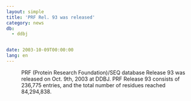 ```yaml
---
layout: simple
title: 'PRF Rel. 93 was released'
category: news
db:
  - ddbj


date: 2003-10-09T00:00:00
lang: en
---
```


<dd>PRF (Protein Research Foundation)/SEQ database Release 93 was released on Oct. 9th, 2003 at DDBJ. PRF Release 93 consists of 236,775 entries, and the total number of residues reached 84,294,838.</dd>
